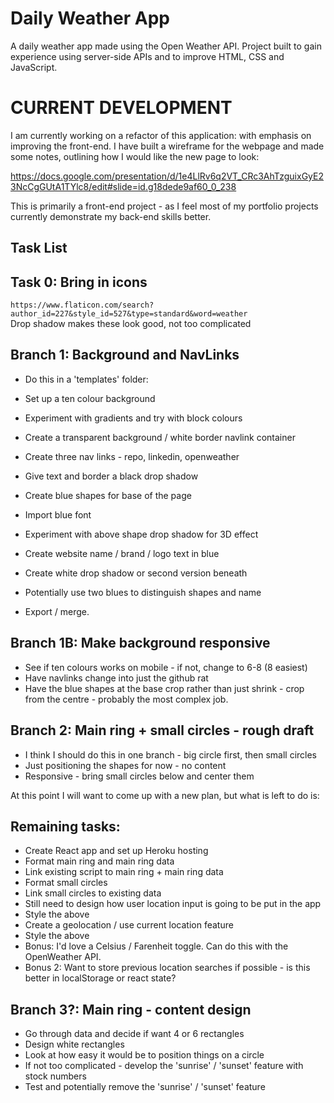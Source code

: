 # Daily Weather App
A daily weather app made using the Open Weather API. Project built to gain experience using server-side APIs and to improve HTML, CSS and JavaScript. 
# CURRENT DEVELOPMENT
I am currently working on a refactor of this application: with emphasis on improving the front-end. I have built a wireframe for the webpage and made some notes, outlining how I would like the new page to look: 
  
https://docs.google.com/presentation/d/1e4LlRv6q2VT_CRc3AhTzguixGyE23NcCgGUtA1TYlc8/edit#slide=id.g18dede9af60_0_238
  
This is primarily a front-end project - as I feel most of my portfolio projects currently demonstrate my back-end skills better.  
## Task List

## Task 0: Bring in icons
`` https://www.flaticon.com/search?author_id=227&style_id=527&type=standard&word=weather ``  
Drop shadow makes these look good, not too complicated

## Branch 1: Background and NavLinks
 - Do this in a 'templates' folder:
 - Set up a ten colour background
 - Experiment with gradients and try with block colours
 - Create a transparent background / white border navlink container
 - Create three nav links - repo, linkedin, openweather
 - Give text and border a black drop shadow

 - Create blue shapes for base of the page
 - Import blue font
 - Experiment with above shape drop shadow for 3D effect
 - Create website name / brand / logo text in blue
 - Create white drop shadow or second version beneath
 - Potentially use two blues to distinguish shapes and name
 - Export / merge.

## Branch 1B: Make background responsive
- See if ten colours works on mobile - if not, change to 6-8 (8 easiest)
- Have navlinks change into just the github rat
- Have the blue shapes at the base crop rather than just shrink - crop from the centre - probably the most complex job.

## Branch 2: Main ring + small circles - rough draft
 - I think I should do this in one branch - big circle first, then small circles
 - Just positioning the shapes for now - no content
 - Responsive - bring small circles below and center them
  

At this point I will want to come up with a new plan, but what is left to do is:
## Remaining tasks:
 - Create React app and set up Heroku hosting
 - Format main ring and main ring data
 - Link existing script to main ring + main ring data
 - Format small circles
 - Link small circles to existing data
 - Still need to design how user location input is going to be put in the app
 - Style the above
 - Create a geolocation / use current location feature
 - Style the above
 - Bonus: I'd love a Celsius / Farenheit toggle. Can do this with the OpenWeather API.
 - Bonus 2: Want to store previous location searches if possible - is this better in localStorage or react state?

## Branch 3?: Main ring - content design
 - Go through data and decide if want 4 or 6 rectangles
 - Design white rectangles 
 - Look at how easy it would be to position things on a circle
 - If not too complicated - develop the 'sunrise' / 'sunset' feature with stock numbers
 - Test and potentially remove the 'sunrise' / 'sunset' feature